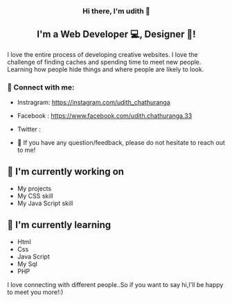 
<p align="center">
 

<h3 align="center">
Hi there, I'm udith  👋
</h3>

<h2 align="center">
I'm a  Web Developer 💻,  Designer 🎨!
</h2> 

I love the entire process of developing creative websites. I love the challenge of finding caches and spending time to meet new people. Learning how people hide things and where people are likely to look.

### 🤝 Connect with me:
- Instragram: https://instagram.com/udith_chathuranga
- Facebook  : https://www.facebook.com/udith.chathuranga.33
- Twitter   :




- 💬 If you have any question/feedback, please do not hesitate to reach out to me!

## 🔭 I'm currently working on

- My projects
- My CSS skill
- My Java Script skill


## 🌱 I'm currently learning

- Html
- Css
- Java Script
- My Sql 
- PHP


<p> I love connecting with different people..So if you want to say hi,I'll be happy to meet you more!:)</p>

